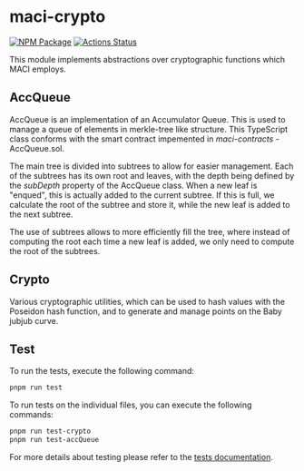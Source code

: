 # maci-crypto

[![NPM Package][crypto-npm-badge]][crypto-npm-link]
[![Actions Status][crypto-actions-badge]][crypto-actions-link]

This module implements abstractions over cryptographic functions which MACI
employs.

## AccQueue

AccQueue is an implementation of an Accumulator Queue. This is used to manage a queue of elements in merkle-tree like structure. This TypeScript class conforms with the smart contract impemented in _maci-contracts_ - AccQueue.sol.

The main tree is divided into subtrees to allow for easier management. Each of the subtrees has its own root and leaves, with the depth being defined by the _subDepth_ property of the AccQueue class. When a new leaf is "enqued", this is actually added to the current subtree. If this is full, we calculate the root of the subtree and store it, while the new leaf is added to the next subtree.

The use of subtrees allows to more efficiently fill the tree, where instead of computing the root each time a new leaf is added, we only need to compute the root of the subtrees.

## Crypto

Various cryptographic utilities, which can be used to hash values with the Poseidon hash function, and to generate and manage points on the Baby jubjub curve.

## Test

To run the tests, execute the following command:

```bash
pnpm run test
```

To run tests on the individual files, you can execute the following commands:

```bash
pnpm run test-crypto
pnpm run test-accQueue
```

For more details about testing please refer to the [tests documentation](https://maci.pse.dev/docs/testing).

[crypto-npm-badge]: https://img.shields.io/npm/v/maci-crypto.svg
[crypto-npm-link]: https://www.npmjs.com/package/maci-crypto
[crypto-actions-badge]: https://github.com/privacy-scaling-explorations/maci/actions/workflows/crypto-build.yml/badge.svg
[crypto-actions-link]: https://github.com/privacy-scaling-explorations/maci/actions?query=workflow%3Acrypto
